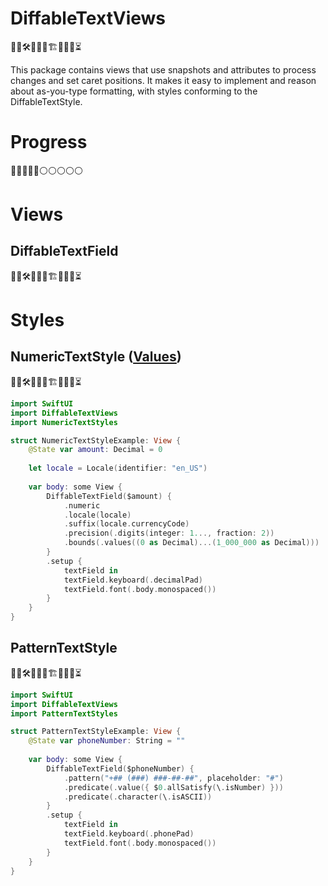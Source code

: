 # DiffableTextViews

👷‍♂️🛠🚧🚧🧱🏗🧱🚧🚧⏳

This package contains views that use snapshots and attributes to process changes and set caret positions. It makes it easy to implement and reason about as-you-type formatting, with styles conforming to the DiffableTextStyle.

# Progress

🔵🔵🔵🔵🔵⚪️⚪️⚪️⚪️⚪️

# Views

## DiffableTextField

👷‍♂️🛠🚧🚧🧱🏗🧱🚧🚧⏳

# Styles

## NumericTextStyle ([Values](../blob/dev/Notes/NumericTextStyles/VALUES.md))

👷‍♂️🛠🚧🚧🧱🏗🧱🚧🚧⏳

```swift
import SwiftUI
import DiffableTextViews
import NumericTextStyles

struct NumericTextStyleExample: View {
    @State var amount: Decimal = 0
    
    let locale = Locale(identifier: "en_US")
    
    var body: some View {
        DiffableTextField($amount) {
            .numeric
            .locale(locale)
            .suffix(locale.currencyCode)
            .precision(.digits(integer: 1..., fraction: 2))
            .bounds(.values((0 as Decimal)...(1_000_000 as Decimal)))
        }
        .setup { 
            textField in 
            textField.keyboard(.decimalPad) 
            textField.font(.body.monospaced())
        }    
    }
}
```

## PatternTextStyle

👷‍♂️🛠🚧🚧🧱🏗🧱🚧🚧⏳

```swift
import SwiftUI
import DiffableTextViews
import PatternTextStyles

struct PatternTextStyleExample: View {
    @State var phoneNumber: String = ""
    
    var body: some View {
        DiffableTextField($phoneNumber) {
            .pattern("+## (###) ###-##-##", placeholder: "#")
            .predicate(.value({ $0.allSatisfy(\.isNumber) }))
            .predicate(.character(\.isASCII))
        }
        .setup { 
            textField in
            textField.keyboard(.phonePad)
            textField.font(.body.monospaced())
        }
    }
}
```
